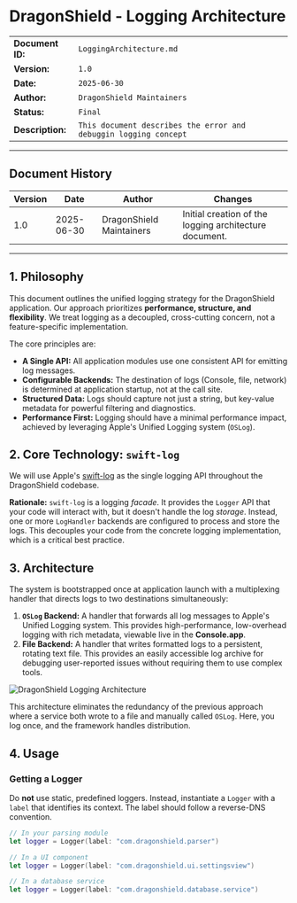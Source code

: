 # DragonShield - Logging Architecture

| | |
|---|---|
| **Document ID:** | `LoggingArchitecture.md` |
| **Version:** | `1.0` |
| **Date:** | `2025-06-30` |
| **Author:** | `DragonShield Maintainers` |
| **Status:** | `Final` |
| **Description:** | `This document describes the error and debuggin logging concept` |
---
## Document History

| Version | Date | Author | Changes |
|---|---|---|---|
| 1.0 | 2025-06-30 | DragonShield Maintainers | Initial creation of the logging architecture document. |

---

## 1. Philosophy

This document outlines the unified logging strategy for the DragonShield application. Our approach prioritizes **performance, structure, and flexibility**. We treat logging as a decoupled, cross-cutting concern, not a feature-specific implementation.

The core principles are:
-   **A Single API:** All application modules use one consistent API for emitting log messages.
-   **Configurable Backends:** The destination of logs (Console, file, network) is determined at application startup, not at the call site.
-   **Structured Data:** Logs should capture not just a string, but key-value metadata for powerful filtering and diagnostics.
-   **Performance First:** Logging should have a minimal performance impact, achieved by leveraging Apple's Unified Logging system (`OSLog`).

## 2. Core Technology: `swift-log`

We will use Apple's [swift-log](https://github.com/apple/swift-log) as the single logging API throughout the DragonShield codebase.

**Rationale:** `swift-log` is a logging *facade*. It provides the `Logger` API that your code will interact with, but it doesn't handle the log *storage*. Instead, one or more `LogHandler` backends are configured to process and store the logs. This decouples your code from the concrete logging implementation, which is a critical best practice.

## 3. Architecture

The system is bootstrapped once at application launch with a multiplexing handler that directs logs to two destinations simultaneously:

1.  **`OSLog` Backend:** A handler that forwards all log messages to Apple's Unified Logging system. This provides high-performance, low-overhead logging with rich metadata, viewable live in the **Console.app**.
2.  **File Backend:** A handler that writes formatted logs to a persistent, rotating text file. This provides an easily accessible log archive for debugging user-reported issues without requiring them to use complex tools.

![DragonShield Logging Architecture](https://i.imgur.com/G5gDkS1.png)

This architecture eliminates the redundancy of the previous approach where a service both wrote to a file and manually called `OSLog`. Here, you log once, and the framework handles distribution.

## 4. Usage

### Getting a Logger

Do **not** use static, predefined loggers. Instead, instantiate a `Logger` with a `label` that identifies its context. The label should follow a reverse-DNS convention.

```swift
// In your parsing module
let logger = Logger(label: "com.dragonshield.parser")

// In a UI component
let logger = Logger(label: "com.dragonshield.ui.settingsview")

// In a database service
let logger = Logger(label: "com.dragonshield.database.service")
